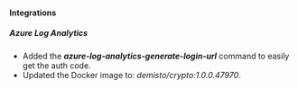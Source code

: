 
#### Integrations
##### Azure Log Analytics
- Added the ***azure-log-analytics-generate-login-url*** command to easily get the auth code.
- Updated the Docker image to: *demisto/crypto:1.0.0.47970*.
